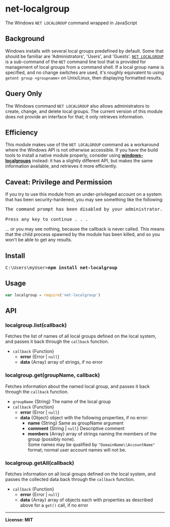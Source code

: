 # net-localgroup
The Windows `NET LOCALGROUP` command wrapped in JavaScript

## Background
Windows installs with several local groups predefined by default. Some that
should be familiar are 'Administrators', 'Users', and 'Guests'.
[`NET LOCALGROUP`](https://technet.microsoft.com/en-us/library/cc725622.aspx)
is a sub-command of the `NET` command line tool that is provided for management
of local groups from a command shell.
If a local group name is specified, and no change switches are used, it's
roughly equivalent to using `getent group <groupname>` on Unix/Linux, then
displaying formatted results.

## Query Only
The Windows command `NET LOCALGROUP` also allows administrators to create, change,
and delete local groups. The current version of this module does not provide an
interface for that; it only retrieves information.

## Efficiency
This module makes use of the `NET LOCALGROUP` command as a workaround where the
Windows API is not otherwise accessible.
If you have the build tools to install a native module properly, consider using
**[windows-localgroups](https://github.com/mmraff/windows-localgroups)** instead:
it has a slightly different API, but makes the same information available, and
retrieves it more efficiently.

## Caveat: Privilege and Permission
If you try to use this module from an under-privileged account on a system that
has been security-hardened, you may see something like the following:
<pre>
The command prompt has been disabled by your administrator.

Press any key to continue . . .
</pre>
... or you may see nothing, because the callback is never called.
This means that the child process spawned by the module has been killed, and so
you won't be able to get any results.

## Install
<pre>
C:\Users\myUser><b>npm install net-localgroup</b>
</pre>

## Usage
```js
var localgroup = require('net-localgroup')
```

## API

### localgroup.list(callback)
Fetches the list of names of all local groups defined on the local system, and
passes it back through the `callback` function.
- `callback` {Function}  
  * **error** {Error | `null`}
  * **data** {Array} array of strings, if no error

### localgroup.get(groupName, callback)
Fetches information about the named local group, and passes it back through the
`callback` function.
- `groupName` {String} The name of the local group
- `callback` {Function}  
  * **error** {Error | `null`}
  * **data** {Object} object with the following properties, if no error:  
    + **name** {String} Same as groupName argument
    + **comment** {String | `null`} Descriptive comment
    + **members** {Array} array of strings naming the members of the group
      (possibly none).  
      Some names may be qualified by `"DomainName\\AccountName"` format; normal
      user account names will not be.

### localgroup.getAll(callback)
Fetches information on all local groups defined on the local system, and passes
the collected data back through the `callback` function.
- `callback` {Function}  
  * **error** {Error | `null`}
  * **data** {Array} array of objects each with properties as described above for
  a `get()` call, if no error


------

**License: MIT**

